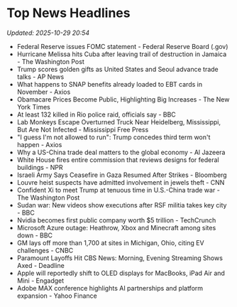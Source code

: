 # Top News Headlines

_Updated: 2025-10-29 20:54_

- Federal Reserve issues FOMC statement - Federal Reserve Board (.gov)
- Hurricane Melissa hits Cuba after leaving trail of destruction in Jamaica - The Washington Post
- Trump scores golden gifts as United States and Seoul advance trade talks - AP News
- What happens to SNAP benefits already loaded to EBT cards in November - Axios
- Obamacare Prices Become Public, Highlighting Big Increases - The New York Times
- At least 132 killed in Rio police raid, officials say - BBC
- Lab Monkeys Escape Overturned Truck Near Heidelberg, Mississippi, But Are Not Infected - Mississippi Free Press
- "I guess I'm not allowed to run": Trump concedes third term won't happen - Axios
- Why a US-China trade deal matters to the global economy - Al Jazeera
- White House fires entire commission that reviews designs for federal buildings - NPR
- Israeli Army Says Ceasefire in Gaza Resumed After Strikes - Bloomberg
- Louvre heist suspects have admitted involvement in jewels theft - CNN
- Confident Xi to meet Trump at tenuous time in U.S.-China trade war - The Washington Post
- Sudan war: New videos show executions after RSF militia takes key city - BBC
- Nvidia becomes first public company worth $5 trillion - TechCrunch
- Microsoft Azure outage: Heathrow, Xbox and Minecraft among sites down - BBC
- GM lays off more than 1,700 at sites in Michigan, Ohio, citing EV challenges - CNBC
- Paramount Layoffs Hit CBS News: Morning, Evening Streaming Shows Axed - Deadline
- Apple will reportedly shift to OLED displays for MacBooks, iPad Air and Mini - Engadget
- Adobe MAX conference highlights AI partnerships and platform expansion - Yahoo Finance